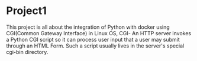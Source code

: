 # Project1
This project is all about the integration of Python with docker using CGI(Common Gateway Interface) in Linux OS, CGI- An HTTP server invokes a Python CGI script so it can process user input that a user may submit through an HTML Form. Such a script usually lives in the server's special cgi-bin directory.
